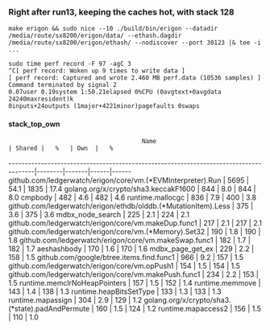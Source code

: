 ### Right after run13, keeping the caches hot, with stack 128

```
make erigon && sudo nice --10 ./build/bin/erigon --datadir /media/route/sx8200/erigon/data/ --ethash.dagdir /media/route/sx8200/erigon/ethash/ --nodiscover --port 30123 |& tee -i ...
```
```
sudo time perf record -F 97 -agC 3
^C[ perf record: Woken up 9 times to write data ]
[ perf record: Captured and wrote 2.460 MB perf.data (10536 samples) ]
Command terminated by signal 2
0.07user 0.19system 1:50.21elapsed 0%CPU (0avgtext+0avgdata 24240maxresident)k
0inputs+24outputs (1major+4221minor)pagefaults 0swaps
```

#### stack_top_own

                                         Name                                         | Shared |   %   | Own  |   %
--------------------------------------------------------------------------------------|--------|-------|------|------
github.com/ledgerwatch/erigon/core/vm.(*EVMInterpreter).Run                           |   5695 |  54.1 | 1835 |  17.4
golang.org/x/crypto/sha3.keccakF1600                                                  |    844 |   8.0 |  844 |   8.0
cmpbody                                                                               |    482 |   4.6 |  482 |   4.6
runtime.mallocgc                                                                      |    836 |   7.9 |  400 |   3.8
github.com/ledgerwatch/erigon/ethdb/olddb.(*MutationItem).Less                        |    375 |   3.6 |  375 |   3.6
mdbx_node_search                                                                      |    225 |   2.1 |  224 |   2.1
github.com/ledgerwatch/erigon/core/vm.makeDup.func1                                   |    217 |   2.1 |  217 |   2.1
github.com/ledgerwatch/erigon/core/vm.(*Memory).Set32                                 |    190 |   1.8 |  190 |   1.8
github.com/ledgerwatch/erigon/core/vm.makeSwap.func1                                  |    182 |   1.7 |  182 |   1.7
aeshashbody                                                                           |    170 |   1.6 |  170 |   1.6
mdbx_page_get_ex                                                                      |    229 |   2.2 |  158 |   1.5
github.com/google/btree.items.find.func1                                              |    966 |   9.2 |  157 |   1.5
github.com/ledgerwatch/erigon/core/vm.opPush1                                         |    154 |   1.5 |  154 |   1.5
github.com/ledgerwatch/erigon/core/vm.makePush.func1                                  |    234 |   2.2 |  153 |   1.5
runtime.memclrNoHeapPointers                                                          |    157 |   1.5 |  152 |   1.4
runtime.memmove                                                                       |    143 |   1.4 |  138 |   1.3
runtime.heapBitsSetType                                                               |    133 |   1.3 |  133 |   1.3
runtime.mapassign                                                                     |    304 |   2.9 |  129 |   1.2
golang.org/x/crypto/sha3.(*state).padAndPermute                                       |    160 |   1.5 |  124 |   1.2
runtime.mapaccess2                                                                    |    156 |   1.5 |  110 |   1.0
